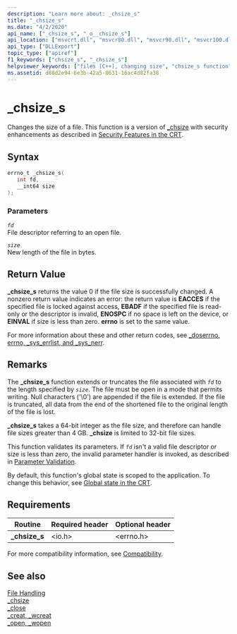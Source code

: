 ```yaml
---
description: "Learn more about: _chsize_s"
title: "_chsize_s"
ms.date: "4/2/2020"
api_name: ["_chsize_s", "_o__chsize_s"]
api_location: ["msvcrt.dll", "msvcr80.dll", "msvcr90.dll", "msvcr100.dll", "msvcr100_clr0400.dll", "msvcr110.dll", "msvcr110_clr0400.dll", "msvcr120.dll", "msvcr120_clr0400.dll", "ucrtbase.dll", "api-ms-win-crt-stdio-l1-1-0.dll", "api-ms-win-crt-private-l1-1-0.dll"]
api_type: ["DLLExport"]
topic_type: ["apiref"]
f1_keywords: ["chsize_s", "_chsize_s"]
helpviewer_keywords: ["files [C++], changing size", "chsize_s function", "_chsize_s function"]
ms.assetid: d88d2e94-6e3b-42a5-8631-16ac4d82fa38
---
```

# _chsize_s

Changes the size of a file. This function is a version of [_chsize](chsize.md) with security enhancements as described in [Security Features in the CRT](../../c-runtime-library/security-features-in-the-crt.md).

## Syntax

```C
errno_t _chsize_s(
   int fd,
   __int64 size
);
```

### Parameters

*`fd`*<br/>
File descriptor referring to an open file.

*`size`*<br/>
New length of the file in bytes.

## Return Value

**_chsize_s** returns the value 0 if the file size is successfully changed. A nonzero return value indicates an error: the return value is **EACCES** if the specified file is locked against access, **EBADF** if the specified file is read-only or the descriptor is invalid, **ENOSPC** if no space is left on the device, or **EINVAL** if size is less than zero. **errno** is set to the same value.

For more information about these and other return codes, see [_doserrno, errno, _sys_errlist, and _sys_nerr](../../c-runtime-library/errno-doserrno-sys-errlist-and-sys-nerr.md).

## Remarks

The **_chsize_s** function extends or truncates the file associated with *`fd`* to the length specified by *`size`*. The file must be open in a mode that permits writing. Null characters ('\0') are appended if the file is extended. If the file is truncated, all data from the end of the shortened file to the original length of the file is lost.

**_chsize_s** takes a 64-bit integer as the file size, and therefore can handle file sizes greater than 4 GB. **_chsize** is limited to 32-bit file sizes.

This function validates its parameters. If *`fd`* isn't a valid file descriptor or size is less than zero, the invalid parameter handler is invoked, as described in [Parameter Validation](../../c-runtime-library/parameter-validation.md).

By default, this function's global state is scoped to the application. To change this behavior, see [Global state in the CRT](../global-state.md).

## Requirements

|Routine|Required header|Optional header|
|-------------|---------------------|---------------------|
|**_chsize_s**|\<io.h>|\<errno.h>|

For more compatibility information, see [Compatibility](../../c-runtime-library/compatibility.md).

## See also

[File Handling](../../c-runtime-library/file-handling.md)<br/>
[_chsize](chsize.md)<br/>
[_close](close.md)<br/>
[_creat, _wcreat](creat-wcreat.md)<br/>
[_open, _wopen](open-wopen.md)<br/>
